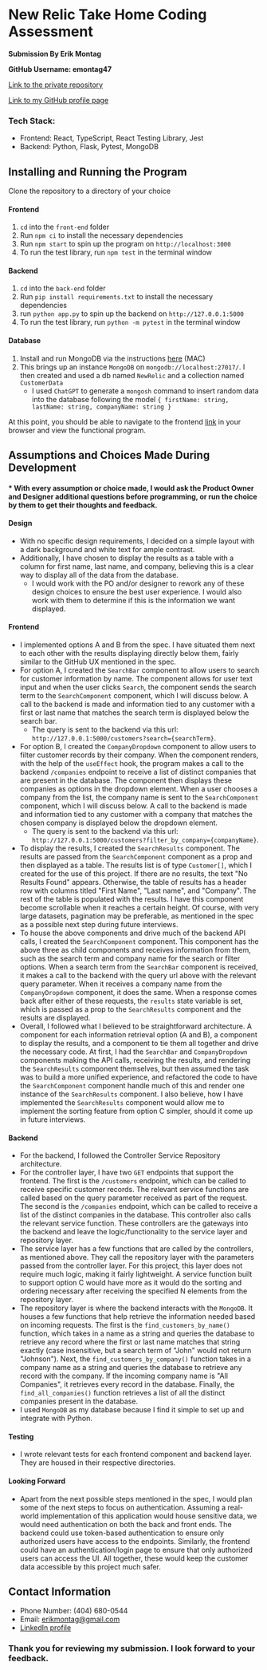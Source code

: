 # New Relic Take Home Coding Assessment

**Submission By Erik Montag**

**GitHub Username: emontag47**

[Link to the private repository](https://github.com/emontag47/New-Relic-Code-Assessment)

[Link to my GitHub profile page](https://github.com/emontag47)

### Tech Stack:

- Frontend: React, TypeScript, React Testing Library, Jest
- Backend: Python, Flask, Pytest, MongoDB

## Installing and Running the Program

Clone the repository to a directory of your choice

#### Frontend

1. `cd` into the `front-end` folder
2. Run `npm ci` to install the necessary dependencies
3. Run `npm start` to spin up the program on `http://localhost:3000`
4. To run the test library, run `npm test` in the terminal window

#### Backend

1. `cd` into the `back-end` folder
2. Run `pip install requirements.txt` to install the necessary dependencies
3. run `python app.py` to spin up the backend on `http://127.0.0.1:5000`
4. To run the test library, run `python -m pytest` in the terminal window

#### Database

1. Install and run MongoDB via the instructions [here](https://www.mongodb.com/docs/manual/tutorial/install-mongodb-on-os-x/) (MAC)
2. This brings up an instance `MongoDB` on `mongodb://localhost:27017/`. I then created and used a db named `NewRelic` and a collection named `CustomerData`
   - I used `ChatGPT` to generate a `mongosh` command to insert random data into the database following the model `{ firstName: string, lastName: string, companyName: string }`

At this point, you should be able to navigate to the frontend [link](http://localhost:3000) in your browser and view the functional program.

## Assumptions and Choices Made During Development

#### \* With every assumption or choice made, I would ask the Product Owner and Designer additional questions before programming, or run the choice by them to get their thoughts and feedback.

#### Design

- With no specific design requirements, I decided on a simple layout with a dark background and white text for ample contrast.
- Additionally, I have chosen to display the results as a table with a column for first name, last name, and company, believing this is a clear way to display all of the data from the database.
  - I would work with the PO and/or designer to rework any of these design choices to ensure the best user experience. I would also work with them to determine if this is the information we want displayed.

#### Frontend

- I implemented options A and B from the spec. I have situated them next to each other with the results displaying directly below them, fairly similar to the GitHub UX mentioned in the spec.
- For option A, I created the `SearchBar` component to allow users to search for customer information by name. The component allows for user text input and when the user clicks `Search`, the component sends the search term to the `SearchComponent` component, which I will discuss below. A call to the backend is made and information tied to any customer with a first or last name that matches the search term is displayed below the search bar.
  - The query is sent to the backend via this url: `http://127.0.0.1:5000/customers?search={searchTerm}`.
- For option B, I created the `CompanyDropdown` component to allow users to filter customer records by their company. When the component renders, with the help of the `useEffect` hook, the program makes a call to the backend `/companies` endpoint to receive a list of distinct companies that are present in the database. The component then displays these companies as options in the dropdown element. When a user chooses a company from the list, the company name is sent to the `SearchComponent` component, which I will discuss below. A call to the backend is made and information tied to any customer with a company that matches the chosen company is displayed below the dropdown element.
  - The query is sent to the backend via this url: `http://127.0.0.1:5000/customers?filter_by_company={companyName}`.
- To display the results, I created the `SearchResults` component. The results are passed from the `SearchComponent` component as a prop and then displayed as a table. The results list is of type `Customer[]`, which I created for the use of this project. If there are no results, the text "No Results Found" appears. Otherwise, the table of results has a header row with columns titled "First Name", "Last name", and "Company". The rest of the table is populated with the results. I have this component become scrollable when it reaches a certain height. Of course, with very large datasets, pagination may be preferable, as mentioned in the spec as a possible next step during future interviews.
- To house the above components and drive much of the backend API calls, I created the `SearchComponent` component. This component has the above three as child components and receives information from them, such as the search term and company name for the search or filter options. When a search term from the `SearchBar` component is received, it makes a call to the backend with the query url above with the relevant query parameter. When it receives a company name from the `CompanyDropdown` component, it does the same. When a response comes back after either of these requests, the `results` state variable is set, which is passed as a prop to the `SearchResults` component and the results are displayed.
- Overall, I followed what I believed to be straightforward architecture. A component for each information retrieval option (A and B), a component to display the results, and a component to tie them all together and drive the necessary code. At first, I had the `SearchBar` and `CompanyDropdown` components making the API calls, receiving the results, and rendering the `SearchResults` component themselves, but then assumed the task was to build a more unified experience, and refactored the code to have the `SearchComponent` component handle much of this and render one instance of the `SearchResults` component. I also believe, how I have implemented the `SearchResults` component would allow me to implement the sorting feature from option C simpler, should it come up in future interviews.

#### Backend

- For the backend, I followed the Controller Service Repository architecture.
- For the controller layer, I have two `GET` endpoints that support the frontend. The first is the `/customers` endpoint, which can be called to receive specific customer records. The relevant service functions are called based on the query parameter received as part of the request. The second is the `/companies` endpoint, which can be called to receive a list of the distinct companies in the database. This controller also calls the relevant service function. These controllers are the gateways into the backend and leave the logic/functionality to the service layer and repository layer.
- The service layer has a few functions that are called by the controllers, as mentioned above. They call the repository layer with the parameters passed from the controller layer. For this project, this layer does not require much logic, making it fairly lightweight. A service function built to support option C would have more as it would do the sorting and ordering necessary after receiving the specified N elements from the repository layer.
- The repository layer is where the backend interacts with the `MongoDB`. It houses a few functions that help retrieve the information needed based on incoming requests. The first is the `find_customers_by_name()` function, which takes in a name as a string and queries the database to retrieve any record where the first or last name matches that string exactly (case insensitive, but a search term of "John" would not return "Johnson"). Next, the `find_customers_by_company()` function takes in a company name as a string and queries the database to retrieve any record with the company. If the incoming company name is "All Companies", it retrieves every record in the database. Finally, the `find_all_companies()` function retrieves a list of all the distinct companies present in the database.
- I used `MongoDB` as my database because I find it simple to set up and integrate with Python.

#### Testing

- I wrote relevant tests for each frontend component and backend layer. They are housed in their respective directories.

#### Looking Forward

- Apart from the next possible steps mentioned in the spec, I would plan some of the next steps to focus on authentication. Assuming a real-world implementation of this application would house sensitive data, we would need authentication on both the back and front ends. The backend could use token-based authentication to ensure only authorized users have access to the endpoints. Similarly, the frontend could have an authentication/login page to ensure that only authorized users can access the UI. All together, these would keep the customer data accessible by this project much safer.

## Contact Information

- Phone Number: (404) 680-0544
- Email: erikmontag@gmail.com
- [LinkedIn profile](https://www.linkedin.com/in/erik-montag/)

### Thank you for reviewing my submission. I look forward to your feedback.
